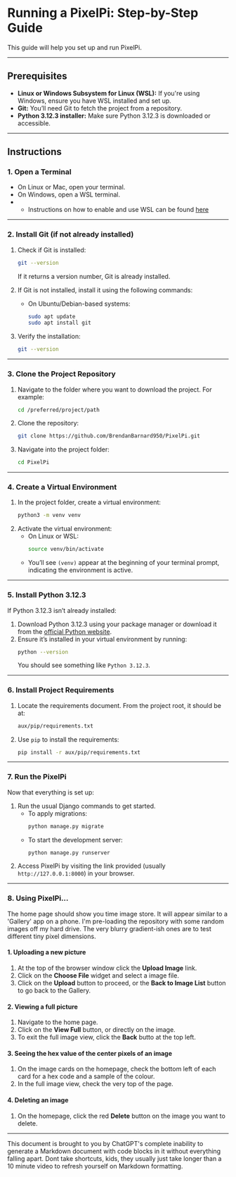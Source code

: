 # Running a PixelPi: Step-by-Step Guide

This guide will help you set up and run PixelPi.

---

## Prerequisites

- **Linux or Windows Subsystem for Linux (WSL):** If you're using Windows, ensure you have WSL installed and set up.
- **Git:** You’ll need Git to fetch the project from a repository.
- **Python 3.12.3 installer:** Make sure Python 3.12.3 is downloaded or accessible.

---

## Instructions

### 1. Open a Terminal
- On Linux or Mac, open your terminal.
- On Windows, open a WSL terminal.
- - Instructions on how to enable and use WSL can be found [here]([www.google.com](https://learn.microsoft.com/en-us/windows/wsl/install))

---

### 2. Install Git (if not already installed)
1. Check if Git is installed:
   ```bash
   git --version
   ```
   If it returns a version number, Git is already installed.

2. If Git is not installed, install it using the following commands:
   - On Ubuntu/Debian-based systems:
     ```bash
     sudo apt update
     sudo apt install git
     ```

3. Verify the installation:
   ```bash
   git --version
   ```

---

### 3. Clone the Project Repository
1. Navigate to the folder where you want to download the project. For example:
   ```bash
   cd /preferred/project/path
   ```
2. Clone the repository:
   ```bash
   git clone https://github.com/BrendanBarnard950/PixelPi.git
   ```

3. Navigate into the project folder:
   ```bash
   cd PixelPi
   ```

---

### 4. Create a Virtual Environment
1. In the project folder, create a virtual environment:
   ```bash
   python3 -m venv venv
   ```
2. Activate the virtual environment:
   - On Linux or WSL:
     ```bash
     source venv/bin/activate
     ```
   - You’ll see `(venv)` appear at the beginning of your terminal prompt, indicating the environment is active.

---

### 5. Install Python 3.12.3
If Python 3.12.3 isn’t already installed:
1. Download Python 3.12.3 using your package manager or download it from the [official Python website](https://www.python.org/downloads/).
2. Ensure it’s installed in your virtual environment by running:
   ```bash
   python --version
   ```
   You should see something like `Python 3.12.3`.

---

### 6. Install Project Requirements
1. Locate the requirements document. From the project root, it should be at:
   ```bash
   aux/pip/requirements.txt
   ```
2. Use `pip` to install the requirements:
   ```bash
   pip install -r aux/pip/requirements.txt
   ```

---

### 7. Run the PixelPi
Now that everything is set up:
1. Run the usual Django commands to get started.
   - To apply migrations:
     ```bash
     python manage.py migrate
     ```
   - To start the development server:
     ```bash
     python manage.py runserver
     ```
2. Access PixelPi by visiting the link provided (usually `http://127.0.0.1:8000`) in your browser.

---

### 8. Using PixelPi...

The home page should show you time image store. It will appear similar to a 'Gallery' app on a phone. I'm pre-loading the repository with some random images off my hard drive. The very blurry gradient-ish ones are to test different tiny pixel dimensions.

#### 1. Uploading a new picture
1. At the top of the browser window click the **Upload Image** link.
2. Click on the **Choose File** widget and select a image file.
3. Click on the **Upload** button to proceed, or the **Back to Image List** button to go back to the Gallery.

#### 2. Viewing a full picture
1. Navigate to the home page.
2. Click on the **View Full** button, or directly on the image.
3. To exit the full image view, click the **Back** butto at the top left.

#### 3. Seeing the hex value of the center pixels of an image
1. On the image cards on the homepage, check the bottom left of each card for a hex code and a sample of the colour.
2. In the full image view, check the very top of the page.

#### 4. Deleting an image
1. On the homepage, click the red **Delete** button on the image you want to delete.
---

This document is brought to you by ChatGPT's complete inability to generate a Markdown document with code blocks in it without everything falling apart. Dont take shortcuts, kids, they usually just take longer than a 10 minute video to refresh yourself on Markdown formatting.
